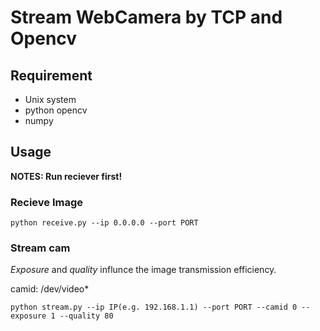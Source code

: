 # Stream WebCamera by TCP and Opencv

## Requirement

- Unix system
- python opencv
- numpy

## Usage

**NOTES: Run reciever first!**

### Recieve Image
```
python receive.py --ip 0.0.0.0 --port PORT
```

### Stream cam
*Exposure* and *quality* influnce the image transmission efficiency.

camid: /dev/video*

```
python stream.py --ip IP(e.g. 192.168.1.1) --port PORT --camid 0 --exposure 1 --quality 80
```

